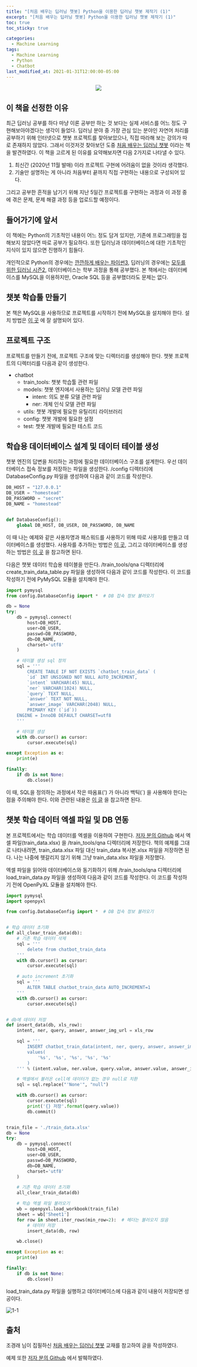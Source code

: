 ```yaml
---
title: "[처음 배우는 딥러닝 챗봇] Python을 이용한 딥러닝 챗봇 제작기 (1)"
excerpt: "[처음 배우는 딥러닝 챗봇] Python을 이용한 딥러닝 챗봇 제작기 (1)"
toc: true
toc_sticky: true

categories:
  - Machine Learning
tags:
  - Machine Learning
  - Python
  - Chatbot
last_modified_at: 2021-01-31T12:00:00-05:00
---
```


<center><img src="https://www.hanbit.co.kr/data/books/B7030488815_l.jpg"></center>

## 이 책을 선정한 이유

최근 딥러닝 공부를 하다 마냥 이론 공부만 하는 것 보다는 실제 서비스를 어느 정도 구현해보아야겠다는 생각이 들었다. 딥러닝 분야 중 가장 관심 있는 분야인 자연어 처리를 공부하기 위해 인터넷으로 챗봇 프로젝트를 찾아보았으나, 직접 따라해 보는 강의가 따로 존재하지 않았다. 그래서 이것저것 찾아보던 도중 [처음 배우는 딥러닝 챗봇](https://www.hanbit.co.kr/store/books/look.php?p_code=B7030488815) 이라는 책을 발견하였다. 이 책을 고르게 된 이유를 요약해보자면 다음 2가지로 나타낼 수 있다.

1. 최신간 (2020년 11월 발매) 이라 프로젝트 구현에 어려움이 없을 것이라 생각했다.
2. 기술만 설명하는 게 아니라 처음부터 끝까지 직접 구현하는 내용으로 구성되어 있다.

그리고 공부한 흔적을 남기기 위해 지난 5일간 프로젝트를 구현하는 과정과 이 과정 중에 겪은 문제, 문제 해결 과정 등을 업로드할 예정이다.

## 들어가기에 앞서

이 책에는 Python의 기초적인 내용이 어느 정도 담겨 있지만, 기존에 프로그래밍을 접해보지 않았다면 따로 공부가 필요하다. 또한 딥러닝과 데이터베이스에 대한 기초적인 지식이 있지 않으면 진행하기 힘들다.

개인적으로 Python의 경우에는 [깐깐하게 배우는 파이썬3](https://www.aladin.co.kr/shop/wproduct.aspx?ItemId=179103585), 딥러닝의 경우에는 [모두를 위한 딥러닝 시즌2](https://deeplearningzerotoall.github.io/season2/), 데이터베이스는 학부 과정을 통해 공부했다. 본 책에서는 데이터베이스를 MySQL을 이용하지만, Oracle SQL 등을 공부했더라도 문제는 없다.

## 챗봇 학습툴 만들기

본 책은 MySQL을 사용하므로 프로젝트를 시작하기 전에 MySQL을 설치해야 한다. 설치 방법은 [이 곳](https://goddaehee.tistory.com/277) 에 잘 설명되어 있다.

## 프로젝트 구조

프로젝트를 만들기 전에, 프로젝트 구조에 맞는 디렉터리를 생성해야 한다. 챗봇 프로젝트의 디렉터리를 다음과 같이 생성한다.

- chatbot
  - train_tools: 챗봇 학습툴 관련 파일
  - models: 챗봇 엔지에서 사용하는 딥러닝 모델 관련 파일
    - intent: 의도 분류 모델 관련 파일
    - ner: 개체 인식 모델 관련 파일
  - utils: 챗봇 개발에 필요한 유틸리티 라이브러리
  - config: 챗봇 개발에 필요한 설정
  - test: 챗봇 개발에 필요한 테스트 코드

## 학습용 데이터베이스 설계 및 데이터 테이블 생성

챗봇 엔진의 답변을 처리하는 과정에 필요한 데이터베이스 구조를 설계한다. 우선 데이터베이스 접속 정보를 저장하는 파일을 생성한다. /config 디렉터리에 DatabaseConfig.py 파일을 생성하여 다음과 같이 코드를 작성한다.

```python
DB_HOST = "127.0.0.1"
DB_USER = "homestead"
DB_PASSWORD = "secret"
DB_NAME = "homestead"


def DatabaseConfig():
    global DB_HOST, DB_USER, DB_PASSWORD, DB_NAME

```

이 때 나는 예제와 같은 사용자명과 패스워드를 사용하기 위해 따로 사용자를 만들고 데이터베이스를 생성했다. 사용자를 추가하는 방법은 [이 곳](https://nickjoit.tistory.com/144), 그리고 데이터베이스를 생성하는 방법은 [이 곳](https://futurists.tistory.com/11) 을 참고하면 된다.

다음은 챗봇 데이터 학습용 테이블을 만든다. /train_tools/qna 디렉터리에 create_train_data_table.py 파일을 생성하여 다음과 같이 코드를 작성한다. 이 코드를 작성하기 전에 PyMySQL 모듈을 설치해야 한다.

```python
import pymysql
from config.DatabaseConfig import *  # DB 접속 정보 불러오기

db = None
try:
    db = pymysql.connect(
        host=DB_HOST,
        user=DB_USER,
        passwd=DB_PASSWORD,
        db=DB_NAME,
        charset='utf8'
    )

    # 테이블 생성 sql 정의
    sql = '''
        CREATE TABLE IF NOT EXISTS `chatbot_train_data` (
        `id` INT UNSIGNED NOT NULL AUTO_INCREMENT,
        `intent` VARCHAR(45) NULL,
        `ner` VARCHAR(1024) NULL,
        `query` TEXT NULL,
        `answer` TEXT NOT NULL,
        `answer_image` VARCHAR(2048) NULL,
        PRIMARY KEY (`id`))
    ENGINE = InnoDB DEFAULT CHARSET=utf8
    '''

    # 테이블 생성
    with db.cursor() as cursor:
        cursor.execute(sql)

except Exception as e:
    print(e)

finally:
    if db is not None:
        db.close()

```

이 때, SQL을 정의하는 과정에서 작은 따옴표(') 가 아니라 백틱(`) 을 사용해야 한다는 점을 주의해야 한다. 이와 관련된 내용은 [이 글](https://okky.kr/article/594384?note=1724063) 을 참고하면 된다.

## 챗봇 학습 데이터 엑셀 파일 및 DB 연동

본 프로젝트에서는 학습 데이터를 엑셀을 이용하여 구현한다. [저자 분의 Github](https://github.com/keiraydev/chatbot) 에서 엑셀 파일(train_data.xlsx) 을 /train_tools/qna 디렉터리에 저장한다. 책의 예제를 그대로 나타내려면, train_data.xlsx 파일 대신 train_data 복사본.xlsx 파일을 저장하면 된다. 나는 나중에 헷갈리지 않기 위해 그냥 train_data.xlsx 파일을 저장했다.

엑셀 파일을 읽어와 데이터베이스와 동기화하기 위해 /train_tools/qna 디렉터리에 load_train_data.py 파일을 생성하여 다음과 같이 코드를 작성한다. 이 코드를 작성하기 전에 OpenPyXL 모듈을 설치해야 한다.

```python
import pymysql
import openpyxl

from config.DatabaseConfig import *  # DB 접속 정보 불러오기


# 학습 데이터 초기화
def all_clear_train_data(db):
    # 기존 학습 데이터 삭제
    sql = '''
        delete from chatbot_train_data
    '''
    with db.cursor() as cursor:
        cursor.execute(sql)

    # auto increment 초기화
    sql = '''
        ALTER TABLE chatbot_train_data AUTO_INCREMENT=1
    '''
    with db.cursor() as cursor:
        cursor.execute(sql)


# db에 데이터 저장
def insert_data(db, xls_row):
    intent, ner, query, answer, answer_img_url = xls_row

    sql = '''
        INSERT chatbot_train_data(intent, ner, query, answer, answer_image)
        values(
            '%s', '%s', '%s', '%s', '%s'
        )
    ''' % (intent.value, ner.value, query.value, answer.value, answer_img_url.value)

    # 엑셀에서 불러온 cell에 데이터가 없는 경우 null로 치환
    sql = sql.replace("'None'", "null")

    with db.cursor() as cursor:
        cursor.execute(sql)
        print('{} 저장'.format(query.value))
        db.commit()


train_file = './train_data.xlsx'
db = None
try:
    db = pymysql.connect(
        host=DB_HOST,
        user=DB_USER,
        passwd=DB_PASSWORD,
        db=DB_NAME,
        charset='utf8'
    )

    # 기존 학습 데이터 초기화
    all_clear_train_data(db)

    # 학습 엑셀 파일 불러오기
    wb = openpyxl.load_workbook(train_file)
    sheet = wb['Sheet1']
    for row in sheet.iter_rows(min_row=2):  # 헤더는 불러오지 않음
        # 데이터 저장
        insert_data(db, row)

    wb.close()

except Exception as e:
    print(e)

finally:
    if db is not None:
        db.close()

```

load_train_data.py 파일을 실행하고 데이터베이스에 다음과 같이 내용이 저장되면 성공이다.

![1-1](https://user-images.githubusercontent.com/61091709/106367091-995ff380-6383-11eb-987b-5d199e7abff0.png)

## 출처

조경래 님이 집필하신 [처음 배우는 딥러닝 챗봇](https://www.hanbit.co.kr/store/books/look.php?p_code=B7030488815) 교재를 참고하여 글을 작성하였다.

예제 또한 [저자 분의 Github](https://github.com/keiraydev/chatbot) 에서 발췌하였다.
